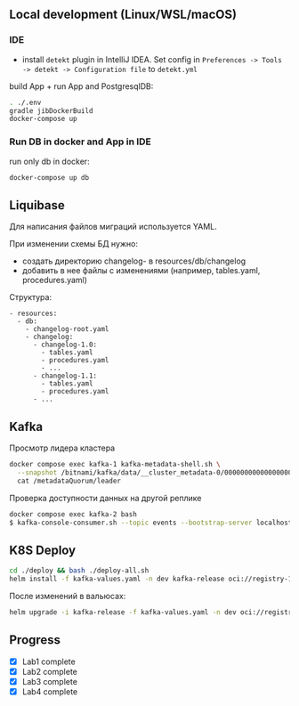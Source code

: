 ## Local development (Linux/WSL/macOS)

### IDE

- install `detekt` plugin in IntelliJ IDEA. Set config in `Preferences -> Tools -> detekt -> Configuration file` to `detekt.yml`

build App + run App and PostgresqlDB:
```sh
. ./.env
gradle jibDockerBuild 
docker-compose up
```

### Run DB in docker and App in IDE

run only db in docker:
```sh
docker-compose up db
```

## Liquibase

Для написания файлов миграций используется YAML.

При изменении схемы БД нужно:
- создать директорию changelog-<version> в resources/db/changelog 
- добавить в нее файлы с изменениями (например, tables.yaml, procedures.yaml)

Структура:

```
- resources:
  - db:
    - changelog-root.yaml
    - changelog:
      - changelog-1.0:
        - tables.yaml
        - procedures.yaml
        - ...
      - changelog-1.1:
        - tables.yaml
        - procedures.yaml
      - ...
```

## Kafka

Просмотр лидера кластера
```bash
docker compose exec kafka-1 kafka-metadata-shell.sh \
  --snapshot /bitnami/kafka/data/__cluster_metadata-0/00000000000000000000.log \
  cat /metadataQuorum/leader
```

Проверка доступности данных на другой реплике
```bash
docker compose exec kafka-2 bash
$ kafka-console-consumer.sh --topic events --bootstrap-server localhost:9092 --from-beginning
```

## K8S Deploy
```bash
cd ./deploy && bash ./deploy-all.sh
helm install -f kafka-values.yaml -n dev kafka-release oci://registry-1.docker.io/bitnamicharts/kafka
```
После изменений в вальюсах:
```bash
helm upgrade -i kafka-release -f kafka-values.yaml -n dev oci://registry-1.docker.io/bitnamicharts/kafka
```

## Progress

- [x] Lab1 complete
- [x] Lab2 complete
- [x] Lab3 complete
- [x] Lab4 complete